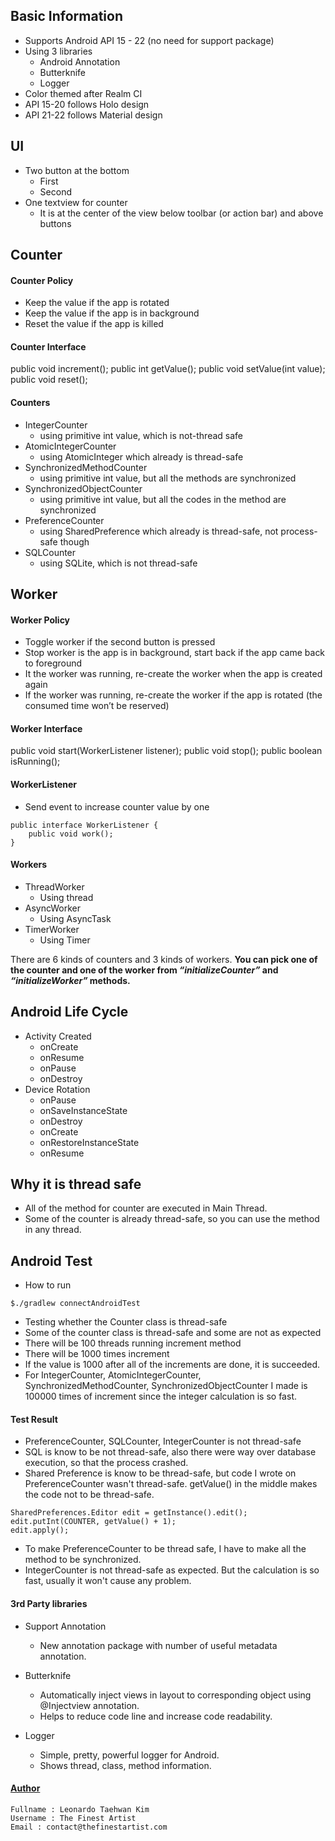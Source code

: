 ## Basic Information
- Supports Android API 15 - 22 (no need for support package)
- Using 3 libraries
    - Android Annotation
    - Butterknife
    - Logger
- Color themed after Realm CI
- API 15-20 follows Holo design
- API 21-22 follows Material design

## UI
- Two button at the bottom
    - First
    - Second
- One textview for counter
    - It is at the center of the view below toolbar (or action bar) and above buttons

## Counter

#### Counter Policy
- Keep the value if the app is rotated
- Keep the value if the app is in background
- Reset the value if the app is killed

#### Counter Interface
public void increment();
public int getValue();
public void setValue(int value);
public void reset();

#### Counters
- IntegerCounter
    - using primitive int value, which is not-thread safe
- AtomicIntegerCounter
    - using AtomicInteger which already is thread-safe
- SynchronizedMethodCounter
    - using primitive int value, but all the methods are synchronized
- SynchronizedObjectCounter
    - using primitive int value, but all the codes in the method are synchronized
- PreferenceCounter
    - using SharedPreference which already is thread-safe, not process-safe though
- SQLCounter
    - using SQLite, which is not thread-safe

## Worker

#### Worker Policy
- Toggle worker if the second button is pressed
- Stop worker is the app is in background, start back if the app came back to foreground
- It the worker was running, re-create the worker when the app is created again
- If the worker was running, re-create the worker if the app is rotated (the consumed time won’t be reserved)

#### Worker Interface
public void start(WorkerListener listener);
public void stop();
public boolean isRunning();

#### WorkerListener
- Send event to increase counter value by one
```
public interface WorkerListener {
    public void work();
}
```

#### Workers
- ThreadWorker
    - Using thread
- AsyncWorker
    - Using AsyncTask
- TimerWorker
    - Using Timer

There are 6 kinds of counters and 3 kinds of workers. **You can pick one of the counter and one of the worker from _“initializeCounter”_ and _“initializeWorker”_ methods.**

## Android Life Cycle
- Activity Created
    - onCreate
    - onResume
    - onPause
    - onDestroy
- Device Rotation
    - onPause
    - onSaveInstanceState
    - onDestroy
    - onCreate
    - onRestoreInstanceState
    - onResume

## Why it is thread safe
- All of the method for counter are executed in Main Thread.
- Some of the counter is already thread-safe, so you can use the method in any thread.

## Android Test
- How to run
```
$./gradlew connectAndroidTest
```
- Testing whether the Counter class is thread-safe
- Some of the counter class is thread-safe and some are not as expected
- There will be 100 threads running increment method
- There will be 1000 times increment
- If the value is 1000 after all of the increments are done, it is succeeded.
- For IntegerCounter, AtomicIntegerCounter, SynchronizedMethodCounter, SynchronizedObjectCounter I made is 100000 times of increment since the integer calculation is so fast.

#### Test Result
- PreferenceCounter, SQLCounter, IntegerCounter is not thread-safe
- SQL is know to be not thread-safe, also there were way over database execution, so that the process crashed.
- Shared Preference is know to be thread-safe, but code I wrote on PreferenceCounter wasn't thread-safe. getValue() in the middle makes the code not to be thread-safe.
```
SharedPreferences.Editor edit = getInstance().edit();
edit.putInt(COUNTER, getValue() + 1);
edit.apply();
```
- To make PreferenceCounter to be thread safe, I have to make all the method to be synchronized.
- IntegerCounter is not thread-safe as expected. But the calculation is so fast, usually it won't cause any problem.

#### 3rd Party libraries
- Support Annotation
    - New annotation package with number of useful metadata annotation.

- Butterknife
    - Automatically inject views in layout to corresponding object using @Injectview annotation.
    - Helps to reduce code line and increase code readability.

- Logger
    - Simple, pretty, powerful logger for Android.
    - Shows thread, class, method information.


#### [Author](http://www.thefinestartist.com)
    Fullname : Leonardo Taehwan Kim
    Username : The Finest Artist
    Email : contact@thefinestartist.com